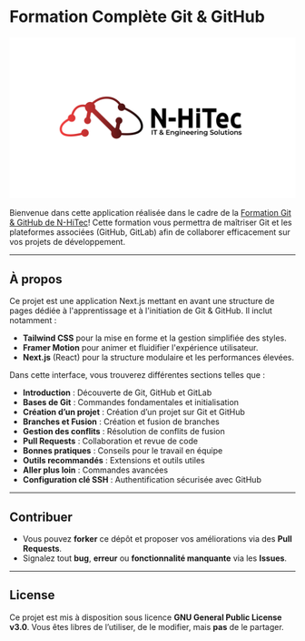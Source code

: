 # Formation Complète Git & GitHub

![N-HiTec Logo](/public/images/N-HiTec_logo_slogan.png)

Bienvenue dans cette application réalisée dans le cadre de la [Formation Git & GitHub de N-HiTec](https://github.com/N-HiTec)! Cette formation vous permettra de maîtriser Git et les plateformes associées (GitHub, GitLab) afin de collaborer efficacement sur vos projets de développement.

---

## À propos

Ce projet est une application Next.js mettant en avant une structure de pages dédiée à l'apprentissage et à l'initiation de Git & GitHub. Il inclut notamment :

- **Tailwind CSS** pour la mise en forme et la gestion simplifiée des styles.
- **Framer Motion** pour animer et fluidifier l'expérience utilisateur.
- **Next.js** (React) pour la structure modulaire et les performances élevées.

Dans cette interface, vous trouverez différentes sections telles que :
- **Introduction** : Découverte de Git, GitHub et GitLab
- **Bases de Git** : Commandes fondamentales et initialisation
- **Création d’un projet** : Création d’un projet sur Git et GitHub
- **Branches et Fusion** : Création et fusion de branches
- **Gestion des conflits** : Résolution de conflits de fusion
- **Pull Requests** : Collaboration et revue de code
- **Bonnes pratiques** : Conseils pour le travail en équipe
- **Outils recommandés** : Extensions et outils utiles
- **Aller plus loin** : Commandes avancées
- **Configuration clé SSH** : Authentification sécurisée avec GitHub

---

## Contribuer 
- Vous pouvez **forker** ce dépôt et proposer vos améliorations via des **Pull Requests**.
- Signalez tout **bug**, **erreur** ou **fonctionnalité manquante** via les **Issues**.

---

## License
Ce projet est mis à disposition sous licence **GNU General Public License v3.0**. Vous êtes libres de l’utiliser, de le modifier, mais **pas** de le partager.